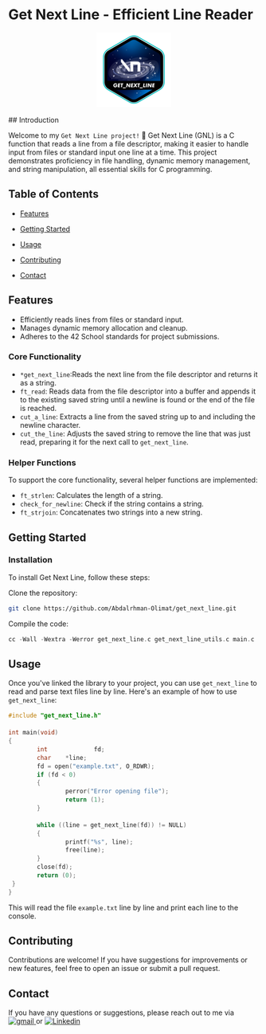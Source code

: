 # Get Next Line - Efficient Line Reader
<p align="center">
    <img src="https://raw.githubusercontent.com/alx-sch/42_get_next_line/main/.assets/get_next_linee.png" alt="get_next_line_badge.png" />
</p>
## Introduction

Welcome to my `Get Next Line project!` 🚀 Get Next Line (GNL) is a C function that reads a line from a file descriptor, making it easier to handle input from files or standard input one line at a time. This project demonstrates proficiency in file handling, dynamic memory management, and string manipulation, all essential skills for C programming.

## Table of Contents

- [Features](#features)
- [Getting Started](#getting-started)
- [Usage](#usage)

- [Contributing](#contributing)
- [Contact](#contact)

## Features
- Efficiently reads lines from files or standard input.
- Manages dynamic memory allocation and cleanup.
- Adheres to the 42 School standards for project submissions.
### Core Functionality

- `*get_next_line`:Reads the next line from the file descriptor and returns it as a string.
- `ft_read`: Reads data from the file descriptor into a buffer and appends it to the existing saved string until a newline is found or the end of the file is reached.
- `cut_a_line`: Extracts a line from the saved string up to and including the newline character.
- `cut_the_line`: Adjusts the saved string to remove the line that was just read, preparing it for the next call to `get_next_line`.  
### Helper Functions

To support the core functionality, several helper functions are implemented:

- `ft_strlen`: Calculates the length of a string.
- `check_for_newline`: Check if the string contains a string.
- `ft_strjoin`: Concatenates two strings into a new string.

## Getting Started
### Installation
To install Get Next Line, follow these steps:

Clone the repository:

```bash
git clone https://github.com/Abdalrhman-Olimat/get_next_line.git
```
Compile the code:
```c
cc -Wall -Wextra -Werror get_next_line.c get_next_line_utils.c main.c
```
## Usage

Once you've linked the library to your project, you can use `get_next_line` to read and parse text files line by line. Here's an example of how to use `get_next_line`:

```c
#include "get_next_line.h"

int	main(void)
{
        int             fd;
        char    *line;
        fd = open("example.txt", O_RDWR);
        if (fd < 0)
        {
                perror("Error opening file");
                return (1);
        }
		
        while ((line = get_next_line(fd)) != NULL)
        {
                printf("%s", line);
                free(line);
        }
        close(fd);
        return (0);
 }
}
```

This will read the file `example.txt` line by line and print each line to the console.
## Contributing
Contributions are welcome! If you have suggestions for improvements or new features, feel free to open an issue or submit a pull request.
## Contact
If you have any questions or suggestions, please reach out to me via <a href="mailto:abdalrhmanolimat911@gmail.com" target="_blank"><img alt='gmail' src='https://img.shields.io/badge/Gmail-D14836?style=flat-square&logo=gmail&logoColor=white'/> </a>  or  <a href='https://https://www.linkedin.com/in/abdalrhman-olimat-ba2357215/' target="_blank"><img alt='Linkedin' src='https://img.shields.io/badge/LinkedIn-100000?style=flat-square&logo=Linkedin&logoColor=white&labelColor=0A66C2&color=0A66C2'/></a>
